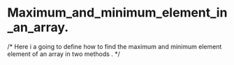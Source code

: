 # Maximum_and_minimum_element_in_an_array.
/*
Here i a going to define how to find the maximum and minimum element element 
of an array in two methods .
*/
